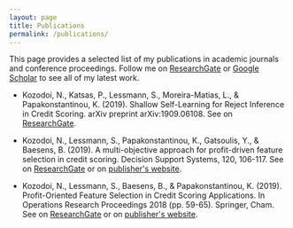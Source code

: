 ```yaml
---
layout: page
title: Publications
permalink: /publications/
---
```


This page provides a selected list of my publications in academic journals and conference proceedings. Follow me on [ResearchGate](http://researchgate.net/profile/Nikita_Kozodoi) or [Google Scholar](https://scholar.google.com/citations?hl=en&authuser=1&user=58tMuD0AAAAJ) to see all of my latest work. 

- Kozodoi, N., Katsas, P., Lessmann, S., Moreira-Matias, L., & Papakonstantinou, K. (2019). Shallow Self-Learning for Reject Inference in Credit Scoring. arXiv preprint arXiv:1909.06108.
See on [ResearchGate](https://www.researchgate.net/publication/335833057_Shallow_Self-Learning_for_Reject_Inference_in_Credit_Scoring).

- Kozodoi, N., Lessmann, S., Papakonstantinou, K., Gatsoulis, Y., & Baesens, B. (2019). A multi-objective approach for profit-driven feature selection in credit scoring. Decision Support Systems, 120, 106-117.
See on [ResearchGate](https://www.researchgate.net/publication/332215219_A_multi-objective_approach_for_profit-driven_feature_selection_in_credit_scoring) or on [publisher's website](https://www.researchgate.net/deref/https%3A%2F%2Fdoi.org%2F10.1016%2Fj.dss.2019.03.011).

- Kozodoi, N., Lessmann, S., Baesens, B., & Papakonstantinou, K. (2019). Profit-Oriented Feature Selection in Credit Scoring Applications. In Operations Research Proceedings 2018 (pp. 59-65). Springer, Cham.
See on [ResearchGate](https://www.researchgate.net/publication/335485098_Profit-Oriented_Feature_Selection_in_Credit_Scoring_Applications) or on [publisher's website](https://www.researchgate.net/deref/https%3A%2F%2Fdoi.org%2F10.1007%2F978-3-030-18500-8_9).